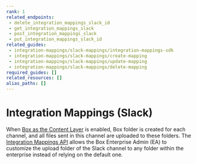 ```yaml
---
rank: 1
related_endpoints:
 - delete_integration_mappings_slack_id
 - get_integration_mappings_slack
 - post_integration_mappings_slack
 - put_integration_mappings_slack_id
related_guides:
 - integration-mappings/slack-mappings/integration-mappings-sdk
 - integration-mappings/slack-mappings/create-mapping
 - integration-mappings/slack-mappings/update-mapping
 - integration-mappings/slack-mappings/delete-mapping
required_guides: []
related_resources: []
alias_paths: []
---
```


# Integration Mappings (Slack)

When [Box as the Content Layer][1] is enabled, Box folder is created for
each channel, and all files sent in this channel are uploaded to
these folders.
The [Integration Mappings API][2] allows the Box Enterprise Admin (EA) to
customize the upload folder of the Slack channel to any folder within
the enterprise instead of relying on the default one.

[1]: https://support.box.com/hc/en-us/articles/4415585987859-Box-as-the-Content-Layer-for-Slack
[2]: r://integration-mapping
